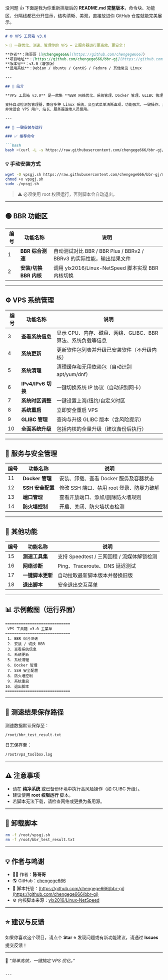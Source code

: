 没问题 👍
下面是我为你重新排版后的 **README.md 完整版本**，命令块、功能区、分隔线都已分开显示，结构清晰、美观，直接放进你 GitHub 仓库就能完美展示。

---

````markdown
# 🌐 VPS 工具箱 v3.0

> 🚀 一键优化、测速、管理你的 VPS — 让服务器运行更高效、更安全！

**作者**：陈哥哥（[@chengege666](https://github.com/chengege666)）  
**项目地址**：[https://github.com/chengege666/bbr-gj](https://github.com/chengege666/bbr-gj)  
**版本号**：v3.0（增强版）  
**适用系统**：Debian / Ubuntu / CentOS / Fedora / 其他常见 Linux  

---

## 📖 简介

**VPS 工具箱 v3.0** 是一款集 **BBR 网络优化、系统管理、Docker 管理、GLIBC 管理、SSH 安全配置** 于一体的综合 VPS 优化脚本。

支持自动检测包管理器，兼容多种 Linux 系统，交互式菜单清晰直观，功能强大，一键操作、无需复杂命令。  
非常适合 VPS 用户、站长、服务器运维人员使用。

---

## 🧰 一键安装与运行

### ✅ 推荐命令

```bash
bash <(curl -L -s https://raw.githubusercontent.com/chengege666/bbr-gj/main/vpsgj.sh)
````

### 💡 手动安装方式

```bash
wget -O vpsgj.sh https://raw.githubusercontent.com/chengege666/bbr-gj/main/vpsgj.sh
chmod +x vpsgj.sh
sudo ./vpsgj.sh
```

> ⚠️ 必须使用 root 权限运行，否则脚本会自动退出。

---

## 🟢 BBR 功能区

| 编号 | 功能名称             | 说明                                                 |
| -- | ---------------- | -------------------------------------------------- |
| 1  | **BBR 综合测速**     | 自动测试对比 BBR / BBR Plus / BBRv2 / BBRv3 的实际性能，输出结果文件 |
| 2  | **安装/切换 BBR 内核** | 调用 ylx2016/Linux-NetSpeed 脚本实现 BBR 内核切换            |

---

## ⚙️ VPS 系统管理

| 编号 | 功能名称             | 说明                                   |
| -- | ---------------- | ------------------------------------ |
| 3  | **查看系统信息**       | 显示 CPU、内存、磁盘、网络、GLIBC、BBR 算法、系统负载等信息 |
| 4  | **系统更新**         | 更新软件包列表并升级已安装软件（不升级内核）               |
| 5  | **系统清理**         | 清理缓存和无用依赖包（自动识别 apt/yum/dnf）         |
| 6  | **IPv4/IPv6 切换** | 一键切换系统 IP 协议（自动识别网卡）                 |
| 7  | **系统时区调整**       | 一键设置上海/纽约/自定义时区                      |
| 8  | **系统重启**         | 立即安全重启 VPS                           |
| 9  | **GLIBC 管理**     | 查询与升级 GLIBC 版本（含风险提示）                |
| 10 | **全面系统升级**       | 包括内核的全量升级（建议备份后执行）                   |

---

## 🔐 服务与安全管理

| 编号 | 功能名称          | 说明                         |
| -- | ------------- | -------------------------- |
| 11 | **Docker 管理** | 安装、卸载、查看 Docker 服务及容器状态    |
| 12 | **SSH 安全配置**  | 修改 SSH 端口、禁用 root 登录、防暴力破解 |
| 13 | **端口管理**      | 查看开放端口、添加/删除防火墙规则          |
| 14 | **防火墙控制**     | 开启、关闭、防火墙状态检测              |

---

## 🧹 其他功能

| 编号 | 功能名称       | 说明                            |
| -- | ---------- | ----------------------------- |
| 15 | **测速工具集**  | 支持 Speedtest / 三网回程 / 流媒体解锁检测 |
| 16 | **网络诊断**   | Ping、Traceroute、DNS 延迟测试      |
| 17 | **一键脚本更新** | 自动拉取最新脚本版本并替换旧版               |
| 18 | **退出脚本**   | 安全退出交互菜单                      |

---

## 📊 示例截图（运行界面）

```
=============================
 VPS 工具箱 v3.0 主菜单
=============================
 1. BBR 综合测速
 2. 安装 / 切换 BBR
 3. 查看系统信息
 4. 系统更新
 5. 系统清理
 6. Docker 管理
 7. SSH 安全配置
 8. 防火墙控制
 9. 系统重启
10. 退出脚本
=============================
```

---

## 🧾 测速结果保存路径

测速数据默认保存至：

```
/root/bbr_test_result.txt
```

日志保存至：

```
/root/vps_toolbox.log
```

---

## ⚠️ 注意事项

* 请在 **纯净系统** 或已备份环境中执行高风险操作（如 GLIBC 升级）。
* 建议使用 **root 权限运行** 脚本。
* 若脚本无法下载，请检查网络或更换为备用源。

---

## 🧰 卸载脚本

```bash
rm -f /root/vpsgj.sh
rm -f /root/bbr_test_result.txt
```

---

## 💡 作者与鸣谢

* 👨‍💻 作者：**陈哥哥**
* 🌎 GitHub：[chengege666](https://github.com/chengege666)
* 🔗 脚本托管：[https://github.com/chengege666/bbr-gj](https://github.com/chengege666/bbr-gj)
* ⚙️ 内核脚本来源：[ylx2016/Linux-NetSpeed](https://github.com/ylx2016/Linux-NetSpeed)

---

## ⭐ 建议与反馈

如果你喜欢这个项目，请点个 **Star ⭐**
发现问题或有新功能建议，请通过 **Issues** 提交反馈！

---

🧩 *“简单高效，一键搞定 VPS 优化。”*

```

---


```
